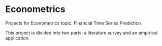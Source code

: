 # Econometrics
Projects for Econometrics topic: Financial Time Series Prediction

This project is divided into two parts: a literature survey and an empirical application.
